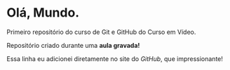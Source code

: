 # Olá, Mundo.
 Primeiro repositório do curso de Git e GitHub do Curso em Vídeo.

Repositório criado durante uma **aula gravada!**

Essa linha eu adicionei diretamente no site do *GitHub*, que impressionante!
